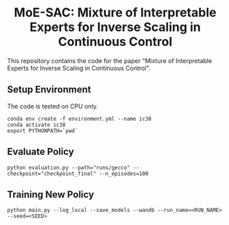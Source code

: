 <div align="center">
    <h1>MoE-SAC: Mixture of Interpretable Experts for Inverse Scaling in Continuous Control</h1>
</div>

This repository contains the code for the paper "Mixture of Interpretable Experts for Inverse Scaling in Continuous Control".

## Setup Environment

The code is tested on CPU only.

```
conda env create -f environment.yml --name ic38
conda activate ic38
export PYTHONPATH=`pwd`
```

## Evaluate Policy

```
python evaluation.py --path="runs/gecco" --checkpoint="checkpoint_final" --n_episodes=100
```

## Training New Policy

```
python main.py --log_local --save_models --wandb --run_name=<RUN_NAME> --seed=<SEED>
```

